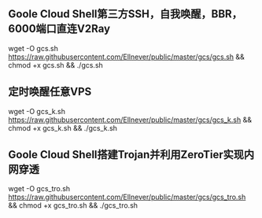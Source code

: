 ## Goole Cloud Shell第三方SSH，自我唤醒，BBR，6000端口直连V2Ray
wget -O gcs.sh https://raw.githubusercontent.com/Ellnever/public/master/gcs/gcs.sh  && chmod +x gcs.sh && ./gcs.sh

## 定时唤醒任意VPS
wget -O gcs_k.sh https://raw.githubusercontent.com/Ellnever/public/master/gcs/gcs_k.sh && chmod +x gcs_k.sh && ./gcs_k.sh

## Goole Cloud Shell搭建Trojan并利用ZeroTier实现内网穿透
wget -O gcs_tro.sh https://raw.githubusercontent.com/Ellnever/public/master/gcs/gcs_tro.sh && chmod +x gcs_tro.sh && ./gcs_tro.sh
